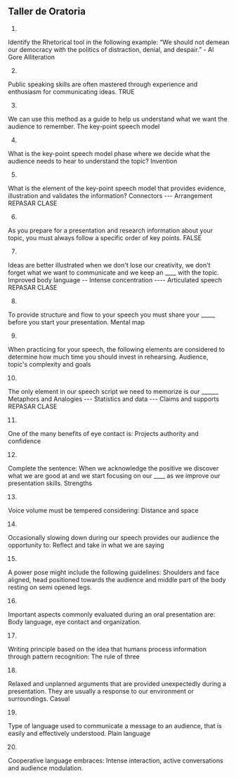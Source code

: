 ## Taller de Oratoria

1.
Identify the Rhetorical tool in the following example: “We should not demean our democracy with the politics of distraction, denial, and despair.” - Al Gore
Alliteration

2.
Public speaking skills are often mastered through experience and enthusiasm for communicating ideas.
TRUE

3.
We can use this method as a guide to help us understand what we want the audience to remember.
The key-point speech model

4.
What is the key-point speech model phase where we decide what the audience needs to hear to understand the topic?
Invention

5.
What is the element of the key-point speech model that provides evidence, illustration and validates the information?
Connectors --- Arrangement
REPASAR CLASE

6.
As you prepare for a presentation and research information about your topic, you must always follow a specific order of key points.
FALSE

7.
Ideas are better illustrated when we don't lose our creativity, we don't forget what we want to communicate and we keep an ____ with the topic.
Improved body language -- Intense concentration  ---- Articulated speech
REPASAR CLASE

8.
To provide structure and flow to your speech you must share your _____ before you start your presentation.
Mental map

9.
When practicing for your speech, the following elements are considered to determine how much time you should invest in rehearsing.
Audience, topic's complexity and goals

10.
The only element in our speech script we need to memorize is our ______
Metaphors and Analogies --- Statistics and data  --- Claims and supports
REPASAR CLASE

11.
One of the many benefits of eye contact is:
Projects authority and confidence

12.
Complete the sentence: When we acknowledge the positive we discover what we are good at and we start focusing on our ____ as we improve our presentation skills.
Strengths

13.
Voice volume must be tempered considering:
Distance and space

14.
Occasionally slowing down during our speech provides our audience the opportunity to:
Reflect and take in what we are saying

15.
A power pose might include the following guidelines:
Shoulders and face aligned, head positioned towards the audience and middle part of the body resting on semi opened legs.

16.
Important aspects commonly evaluated during an oral presentation are:
Body language, eye contact and organization.

17.
Writing principle based on the idea that humans process information through pattern recognition:
The rule of three

18.
Relaxed and unplanned arguments that are provided unexpectedly during a presentation. They are usually a response to our environment or surroundings.
Casual

19.
Type of language used to communicate a message to an audience, that is easily and effectively understood.
Plain language

20.
Cooperative language embraces:
Intense interaction, active conversations and audience modulation.